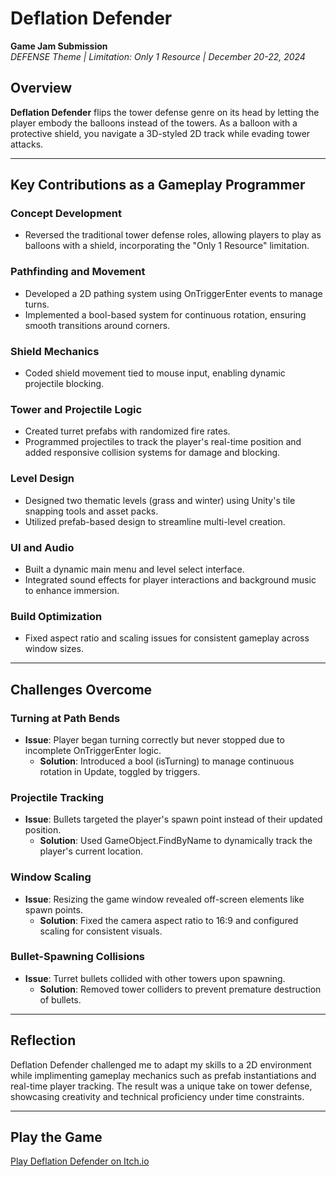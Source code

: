 # Deflation Defender  
**Game Jam Submission**  
*DEFENSE Theme | Limitation: Only 1 Resource | December 20-22, 2024*

## Overview  
**Deflation Defender** flips the tower defense genre on its head by letting the player embody the balloons instead of the towers. As a balloon with a protective shield, you navigate a 3D-styled 2D track while evading tower attacks.  

---

## Key Contributions as a Gameplay Programmer

### **Concept Development**  
  - Reversed the traditional tower defense roles, allowing players to play as balloons with a shield, incorporating the "Only 1 Resource" limitation.  

### **Pathfinding and Movement**  
  - Developed a 2D pathing system using OnTriggerEnter events to manage turns.  
  - Implemented a bool-based system for continuous rotation, ensuring smooth transitions around corners.  

### **Shield Mechanics**  
  - Coded shield movement tied to mouse input, enabling dynamic projectile blocking.  

### **Tower and Projectile Logic**  
  - Created turret prefabs with randomized fire rates.  
  - Programmed projectiles to track the player's real-time position and added responsive collision systems for damage and blocking.  

### **Level Design**  
  - Designed two thematic levels (grass and winter) using Unity's tile snapping tools and asset packs.  
  - Utilized prefab-based design to streamline multi-level creation.  

### **UI and Audio**  
  - Built a dynamic main menu and level select interface.  
  - Integrated sound effects for player interactions and background music to enhance immersion.  

### **Build Optimization**  
  - Fixed aspect ratio and scaling issues for consistent gameplay across window sizes.  

---

## Challenges Overcome  

### **Turning at Path Bends**  
  - **Issue**: Player began turning correctly but never stopped due to incomplete OnTriggerEnter logic.  
    - **Solution**: Introduced a bool (isTurning) to manage continuous rotation in Update, toggled by triggers.  

### **Projectile Tracking**  
  - **Issue**: Bullets targeted the player's spawn point instead of their updated position.  
    - **Solution**: Used GameObject.FindByName to dynamically track the player's current location.  

### **Window Scaling**  
  - **Issue**: Resizing the game window revealed off-screen elements like spawn points.  
    - **Solution**: Fixed the camera aspect ratio to 16:9 and configured scaling for consistent visuals.  

### **Bullet-Spawning Collisions**  
  - **Issue**: Turret bullets collided with other towers upon spawning.  
    - **Solution**: Removed tower colliders to prevent premature destruction of bullets.  

---

## Reflection  
Deflation Defender challenged me to adapt my skills to a 2D environment while implimenting gameplay mechanics such as prefab instantiations and real-time player tracking. The result was a unique take on tower defense, showcasing creativity and technical proficiency under time constraints.  

---

## Play the Game  
[Play Deflation Defender on Itch.io](https://aftertheraingames.itch.io/deflation-defender)  

